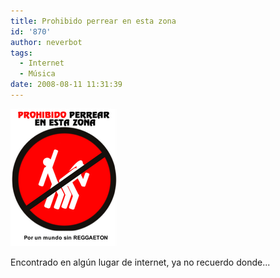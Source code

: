 ```yaml
---
title: Prohibido perrear en esta zona
id: '870'
author: neverbot
tags:
  - Internet
  - Música
date: 2008-08-11 11:31:39
---
```


![No Reggaeton](./prohibido-perrear-en-esta-zona/no_reggaeton.png "No Reggaeton")

Encontrado en algún lugar de internet, ya no recuerdo donde...